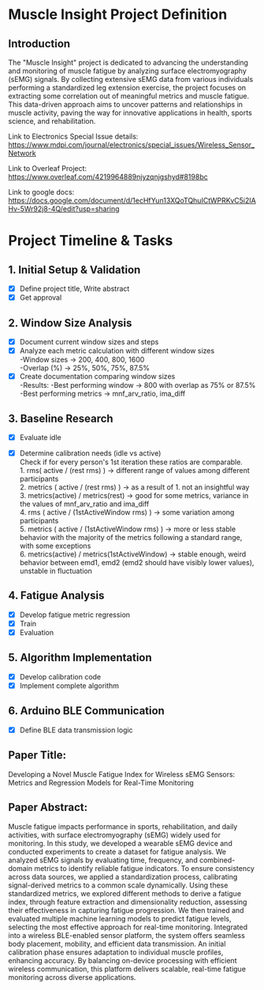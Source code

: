 # Muscle Insight Project Definition

## Introduction

The "Muscle Insight" project is dedicated to advancing the understanding and monitoring of muscle fatigue by analyzing surface electromyography (sEMG) signals. By collecting extensive sEMG data from various individuals performing a standardized leg extension exercise, the project focuses on extracting some correlation out of meaningful metrics and muscle fatigue. This data-driven approach aims to uncover patterns and relationships in muscle activity, paving the way for innovative applications in health, sports science, and rehabilitation.


Link to Electronics Special Issue details: https://www.mdpi.com/journal/electronics/special_issues/Wireless_Sensor_Network

Link to Overleaf Project:
https://www.overleaf.com/4219964889njyzqnjgshyd#8198bc 

Link to google docs: https://docs.google.com/document/d/1ecHfYun13XQoTQhuICtWPRKvC5i2IAHv-5Wr92j8-4Q/edit?usp=sharing

# Project Timeline & Tasks

## 1. Initial Setup & Validation
- [x] Define project title, Write abstract
- [x] Get approval 

## 2. Window Size Analysis
- [x] Document current window sizes and steps
- [x] Analyze each metric calculation with different window sizes<br>
      -Window sizes -> 200, 400, 800, 1600     <br>
      -Overlap (%) -> 25%, 50%, 75%, 87.5%  <br>
- [x] Create documentation comparing window sizes<br>
      -Results: -Best performing window -> 800 with overlap as 75% or 87.5%<br>
               -Best performing metrics -> mnf_arv_ratio, ima_diff <br>

## 3. Baseline Research
- [x] Evaluate idle
- [x] Determine calibration needs (idle vs active)<br>
      Check if for every person's 1st iteration these ratios are comparable.<br>
      1. rms( active / (rest rms) ) -> different range of values among different participants<br>
      2. metrics ( active / (rest rms) ) -> as a result of 1. not an insightful way<br>
      3. metrics(active) / metrics(rest) -> good for some metrics, variance in the values of mnf_arv_ratio and ima_diff<br>
      4. rms ( active / (1stActiveWindow rms) ) -> some variation among participants <br>
      5. metrics ( active / (1stActiveWindow rms) ) -> more or less stable behavior with the majority of the metrics following a standard range, with some exceptions <br>
      6. metrics(active) / metrics(1stActiveWindow) ->  stable enough, weird behavior between emd1, emd2 (emd2 should have visibly lower values), unstable in fluctuation <br>


## 4. Fatigue Analysis
- [x] Develop fatigue metric regression
- [x] Train
- [x] Evaluation
      
## 5. Algorithm Implementation
- [x] Develop calibration code
- [x] Implement complete algorithm

## 6. Arduino BLE Communication
- [x] Define BLE data transmission logic


## Paper Title:

Developing a Novel Muscle Fatigue Index for Wireless sEMG Sensors: Metrics and Regression Models for Real-Time Monitoring


## Paper Abstract:

Muscle fatigue impacts performance in sports, rehabilitation, and daily activities, with surface electromyography (sEMG) widely used for monitoring. In this study, we developed a wearable sEMG device and conducted experiments to create a dataset for fatigue analysis. We analyzed sEMG signals by evaluating time, frequency, and combined-domain metrics to identify reliable fatigue indicators. To ensure consistency across data sources, we applied a standardization process, calibrating signal-derived metrics to a common scale dynamically. Using these standardized metrics, we explored different methods to derive a fatigue index, through feature extraction and dimensionality reduction, assessing their effectiveness in capturing fatigue progression. We then trained and evaluated multiple machine learning models to predict fatigue levels, selecting the most effective approach for real-time monitoring. Integrated into a wireless BLE-enabled sensor platform, the system offers seamless body placement, mobility, and efficient data transmission. An initial calibration phase ensures adaptation to individual muscle profiles, enhancing accuracy. By balancing on-device processing with efficient wireless communication, this platform delivers scalable, real-time fatigue monitoring across diverse applications.
